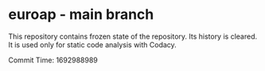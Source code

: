 # euroap - main branch

This repository contains frozen state of the repository.
Its history is cleared. It is used only for static code
analysis with Codacy.

Commit Time: 1692988989